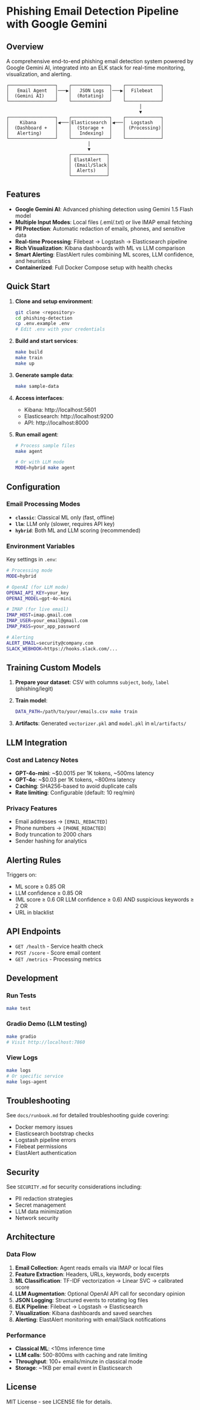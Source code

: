 # Phishing Email Detection Pipeline with Google Gemini

## Overview

A comprehensive end-to-end phishing email detection system powered by Google Gemini AI, integrated into an ELK stack for real-time monitoring, visualization, and alerting.

```
┌─────────────────┐    ┌──────────────┐    ┌─────────────┐
│   Email Agent   │───▶│   JSON Logs  │───▶│  Filebeat   │
│  (Gemini AI)    │    │  (Rotating)  │    │             │
└─────────────────┘    └──────────────┘    └─────────────┘
                                                 │
                                                 ▼
┌─────────────────┐    ┌──────────────┐    ┌─────────────┐
│    Kibana       │◀───│Elasticsearch │◀───│  Logstash   │
│  (Dashboard +   │    │  (Storage +  │    │ (Processing)│
│   Alerting)     │    │   Indexing)  │    │             │
└─────────────────┘    └──────────────┘    └─────────────┘
                              │
                              ▼
                       ┌─────────────┐
                       │ ElastAlert  │
                       │ (Email/Slack│
                       │  Alerts)    │
                       └─────────────┘
```

## Features

- **Google Gemini AI**: Advanced phishing detection using Gemini 1.5 Flash model
- **Multiple Input Modes**: Local files (.eml/.txt) or live IMAP email fetching
- **PII Protection**: Automatic redaction of emails, phones, and sensitive data
- **Real-time Processing**: Filebeat → Logstash → Elasticsearch pipeline
- **Rich Visualization**: Kibana dashboards with ML vs LLM comparison
- **Smart Alerting**: ElastAlert rules combining ML scores, LLM confidence, and heuristics
- **Containerized**: Full Docker Compose setup with health checks

## Quick Start

1. **Clone and setup environment**:
   ```bash
   git clone <repository>
   cd phishing-detection
   cp .env.example .env
   # Edit .env with your credentials
   ```

2. **Build and start services**:
   ```bash
   make build
   make train
   make up
   ```

3. **Generate sample data**:
   ```bash
   make sample-data
   ```

4. **Access interfaces**:
   - Kibana: http://localhost:5601
   - Elasticsearch: http://localhost:9200
   - API: http://localhost:8000

5. **Run email agent**:
   ```bash
   # Process sample files
   make agent
   
   # Or with LLM mode
   MODE=hybrid make agent
   ```

## Configuration

### Email Processing Modes

- **`classic`**: Classical ML only (fast, offline)
- **`llm`**: LLM only (slower, requires API key)
- **`hybrid`**: Both ML and LLM scoring (recommended)

### Environment Variables

Key settings in `.env`:

```bash
# Processing mode
MODE=hybrid

# OpenAI (for LLM mode)
OPENAI_API_KEY=your_key
OPENAI_MODEL=gpt-4o-mini

# IMAP (for live email)
IMAP_HOST=imap.gmail.com
IMAP_USER=your_email@gmail.com
IMAP_PASS=your_app_password

# Alerting
ALERT_EMAIL=security@company.com
SLACK_WEBHOOK=https://hooks.slack.com/...
```

## Training Custom Models

1. **Prepare your dataset**: CSV with columns `subject`, `body`, `label` (phishing/legit)

2. **Train model**:
   ```bash
   DATA_PATH=/path/to/your/emails.csv make train
   ```

3. **Artifacts**: Generated `vectorizer.pkl` and `model.pkl` in `ml/artifacts/`

## LLM Integration

### Cost and Latency Notes

- **GPT-4o-mini**: ~$0.0015 per 1K tokens, ~500ms latency
- **GPT-4o**: ~$0.03 per 1K tokens, ~800ms latency
- **Caching**: SHA256-based to avoid duplicate calls
- **Rate limiting**: Configurable (default: 10 req/min)

### Privacy Features

- Email addresses → `[EMAIL_REDACTED]`
- Phone numbers → `[PHONE_REDACTED]`
- Body truncation to 2000 chars
- Sender hashing for analytics

## Alerting Rules

Triggers on:
- ML score ≥ 0.85 OR
- LLM confidence ≥ 0.85 OR
- (ML score ≥ 0.6 OR LLM confidence ≥ 0.6) AND suspicious keywords ≥ 2 OR
- URL in blacklist

## API Endpoints

- `GET /health` - Service health check
- `POST /score` - Score email content
- `GET /metrics` - Processing metrics

## Development

### Run Tests
```bash
make test
```

### Gradio Demo (LLM testing)
```bash
make gradio
# Visit http://localhost:7860
```

### View Logs
```bash
make logs
# Or specific service
make logs-agent
```

## Troubleshooting

See `docs/runbook.md` for detailed troubleshooting guide covering:
- Docker memory issues
- Elasticsearch bootstrap checks
- Logstash pipeline errors
- Filebeat permissions
- ElastAlert authentication

## Security

See `SECURITY.md` for security considerations including:
- PII redaction strategies
- Secret management
- LLM data minimization
- Network security

## Architecture

### Data Flow

1. **Email Collection**: Agent reads emails via IMAP or local files
2. **Feature Extraction**: Headers, URLs, keywords, body excerpts
3. **ML Classification**: TF-IDF vectorization → Linear SVC → calibrated score
4. **LLM Augmentation**: Optional OpenAI API call for secondary opinion
5. **JSON Logging**: Structured events to rotating log files
6. **ELK Pipeline**: Filebeat → Logstash → Elasticsearch
7. **Visualization**: Kibana dashboards and saved searches
8. **Alerting**: ElastAlert monitoring with email/Slack notifications

### Performance

- **Classical ML**: <10ms inference time
- **LLM calls**: 500-800ms with caching and rate limiting
- **Throughput**: 100+ emails/minute in classical mode
- **Storage**: ~1KB per email event in Elasticsearch

## License

MIT License - see LICENSE file for details.
